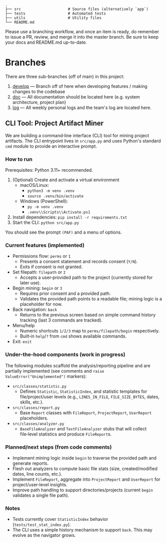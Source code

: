 ```
.         
├── src                     # Source files (alternatively `app`)
├── tests                   # Automated tests 
├── utils                   # Utility files
└── README.md
```

Please use a branching workflow, and once an item is ready, do remember to issue a PR, review, and merge it into the master branch.
Be sure to keep your docs and README.md up-to-date.


# Branches 

There are three sub-branches (off of main) in this project:
1. [develop](https://github.com/COSC-499-W2025/capstone-project-team-18/tree/develop) — Branch off of here when developing features / making changes to the codebase
2. [doc](https://github.com/COSC-499-W2025/capstone-project-team-18/tree/doc) — All documentation should be located here (e.g. system architecture, project plan)
3. [log](https://github.com/COSC-499-W2025/capstone-project-team-18/tree/log) — All weekly personal logs and the team's log are located here.


## CLI Tool: Project Artifact Miner

We are building a command‑line interface (CLI) tool for mining project artifacts. The CLI entrypoint lives in `src/app.py` and uses Python's standard `cmd` module to provide an interactive prompt.

### How to run

Prerequisites: Python 3.11+ recommended.

1. (Optional) Create and activate a virtual environment
   - macOS/Linux:
     - `python3 -m venv .venv`
     - `source .venv/bin/activate`
   - Windows (PowerShell):
     - `py -m venv .venv`
     - `.venv\\Scripts\\Activate.ps1`
2. Install dependencies: `pip install -r requirements.txt`
3. Start the CLI: `python src/app.py`

You should see the prompt `(PAF)` and a menu of options.

### Current features (implemented)

- Permissions flow: `perms` or `1`
  - Presents a consent statement and records consent (`Y/N`).
  - Exits if consent is not granted.
- Set filepath: `filepath` or `2`
  - Accepts a user‑provided path to the project (currently stored for later use).
- Begin mining: `begin` or `3`
  - Requires prior consent and a provided path.
  - Validates the provided path points to a readable file; mining logic is a placeholder for now.
- Back navigation: `back`
  - Returns to the previous screen based on simple command history tracking (last 3 commands are tracked).
- Menu/help
  - Numeric shortcuts `1/2/3` map to `perms/filepath/begin` respectively.
  - Built‑in `help`/`?` from `cmd` shows available commands.
- Exit: `exit`

### Under-the-hood components (work in progress)

The following modules scaffold the analysis/reporting pipeline and are partially implemented (see comments and `raise ValueError("Unimplemented")` markers):

- `src/classes/statistic.py`
  - Defines `Statistic`, `StatisticIndex`, and statistic templates for file/project/user levels (e.g., `LINES_IN_FILE`, `FILE_SIZE_BYTES`, dates, skills, etc.).
- `src/classes/report.py`
  - Base `Report` classes with `FileReport`, `ProjectReport`, `UserReport` placeholders.
- `src/classes/analyzer.py`
  - `BaseFileAnalyzer` and `TextFileAnalyzer` stubs that will collect file‑level statistics and produce `FileReport`s.

### Planned/next steps (from code comments)

- Implement mining logic inside `begin` to traverse the provided path and generate reports.
- Flesh out analyzers to compute basic file stats (size, created/modified dates, line counts, etc.).
- Implement `FileReport`, aggregate into `ProjectReport` and `UserReport` for project/user‑level insights.
- Improve path handling to support directories/projects (current `begin` validates a single file path).

### Notes

- Tests currently cover `StatisticIndex` behavior (`tests/test_stat_index.py`).
- The CLI uses a simple history mechanism to support `back`. This may evolve as the navigator grows.

